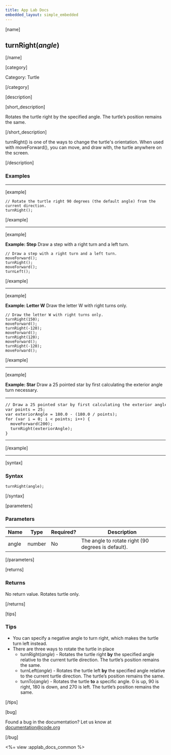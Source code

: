 ```yaml
---
title: App Lab Docs
embedded_layout: simple_embedded
---
```


[name]

## turnRight(*angle*)

[/name]


[category]

Category: Turtle

[/category]

[description]

[short_description]

Rotates the turtle right by the specified angle. The turtle’s position remains the same.

[/short_description]

turnRight() is one of the ways to change the turtle's orientation. When used with moveForward(), you can move, and draw with, the turtle anywhere on the screen.

[/description]

### Examples
____________________________________________________

[example]


```
// Rotate the turtle right 90 degrees (the default angle) from the current direction.
turnRight();
```

[/example]

____________________________________________________

[example]

**Example: Step** Draw a step with a right turn and a left turn. 

```
// Draw a step with a right turn and a left turn.
moveForward();
turnRight();
moveForward();
turnLeft();
```

[/example]
____________________________________________________

[example]

**Example: Letter W** Draw the letter W with right turns only. 

```
// Draw the letter W with right turns only.
turnRight(150);
moveForward();
turnRight(-120);
moveForward();
turnRight(120);
moveForward();
turnRight(-120);
moveForward();
```

[/example]

____________________________________________________

[example]

**Example: Star** Draw a 25 pointed star by first calculating the exterior angle turn necessary. 

<table>
<tr>
<td style="border-style:none; width:90%; padding:0px">
<pre>
// Draw a 25 pointed star by first calculating the exterior angle turn necessary. 
var points = 25;
var exteriorAngle = 180.0 - (180.0 / points);
for (var i = 0; i &lt; points; i++) {
  moveForward(200);
  turnRight(exteriorAngle);
}
</pre>
</td>
<td style="border-style:none; width:10%; padding:0px">
<img src='https://images.code.org/3fae81b2ff35c4dcfe7c784b186b39c9-image-1445619726798.gif'>
</td>
</tr>
</table>

[/example]

____________________________________________________

[syntax]

### Syntax

```
turnRight(angle);
```

[/syntax]

[parameters]

### Parameters

| Name  | Type | Required? | Description |
|-----------------|------|-----------|-------------|
| angle | number | No | The angle to rotate right (90 degrees is default).  |

[/parameters]

[returns]

### Returns
No return value. Rotates turtle only.

[/returns]

[tips]

### Tips
- You can specify a negative angle to turn right, which makes the turtle turn left instead.
- There are three ways to rotate the turtle in place
	- turnRight(*angle*) - Rotates the turtle right **by** the specified angle relative to the current turtle direction. The turtle’s position remains the same.
	- turnLeft(*angle*) - Rotates the turtle left **by** the specified angle relative to the current turtle direction. The turtle’s position remains the same.
	- turnTo(*angle*) - Rotates the turtle **to** a specific angle. 0 is up, 90 is right, 180 is down, and 270 is left. The turtle’s position remains the same.

[/tips]

[bug]

Found a bug in the documentation? Let us know at documentation@code.org

[/bug]

<%= view :applab_docs_common %>
